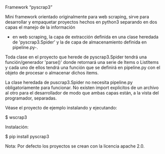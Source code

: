 Framework “pyscrap3”

Mini framework orientado originalmente para web scraping, sirve para desarrollar y empaquetar
proyectos hechos en python3 separando en dos capas el manejo de la información
- en web scraping, la capa de extracción definida en una clase heredada de 'pyscrap3.Spider' y
la de capa de almacenamiento definida en pipeline.py-. 

Toda clase en el proyecto que herede de pyscrap3.Spider tendrá una función/generador 'parse()'
donde retornará una serie de Items o ListItems y cada uno de ellos tendrá una función que se definirá
en pipeline.py con el objeto de procesar o almacenar dichos items.

La clase heredada de puscrap3.Spider no necesita pipeline.py obligatoriamente para funcionar. No existen
import explicitos de un archivo al otro para el desarrollador
de modo que ambas capas están, a la vista del programador, separadas.

Véase el proyecto de ejemplo instalando y ejecutando:

$ wscrap3

Instalación:

$ pip install pyscrap3

Nota: Por defecto los proyectos se crean con la licencia apache 2.0.

